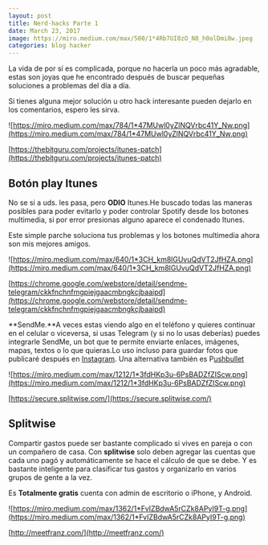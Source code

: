 ```yaml
---
layout: post
title: Nerd-hacks Parte 1
date: March 23, 2017
image: https://miro.medium.com/max/500/1*4Rb7UI0zO_N8_h0olDmi8w.jpeg
categories: blog hacker
---
```


La vida de por sí es complicada, porque no hacerla un poco más agradable, estas son joyas que he encontrado después de buscar pequeñas soluciones a problemas del día a día.

Si tienes alguna mejor solución u otro hack interesante pueden dejarlo en los comentarios, espero les sirva.

![https://miro.medium.com/max/784/1*47MUwl0yZlNQVrbc41Y_Nw.png](https://miro.medium.com/max/784/1*47MUwl0yZlNQVrbc41Y_Nw.png)

[https://thebitguru.com/projects/itunes-patch](https://thebitguru.com/projects/itunes-patch)

## **Botón play Itunes**

No se si a uds. les pasa, pero **ODIO** Itunes.He buscado todas las maneras posibles para poder evitarlo y poder controlar Spotify desde los botones multimedia, si por error presionas alguno aparece el condenado Itunes.

Este simple parche soluciona tus problemas y los botones multimedia ahora son mis mejores amigos.

![https://miro.medium.com/max/640/1*3CH_km8lGUvuQdVT2JfHZA.png](https://miro.medium.com/max/640/1*3CH_km8lGUvuQdVT2JfHZA.png)

[https://chrome.google.com/webstore/detail/sendme-telegram/ckkfnchnfmgpiejgaacmbngkcjbaaipd](https://chrome.google.com/webstore/detail/sendme-telegram/ckkfnchnfmgpiejgaacmbngkcjbaaipd)

**SendMe.**A veces estas viendo algo en el teléfono y quieres continuar en el celular o viceversa, si usas Telegram (y si no lo usas deberías) puedes integrarle SendMe, un bot que te permite enviarte enlaces, imágenes, mapas, textos o lo que quieras.Lo uso incluso para guardar fotos que publicaré después en [Instagram](https://www.instagram.com/playragnarplay/). Una alternativa también es P[ushbullet](https://www.pushbullet.com/)

![https://miro.medium.com/max/1212/1*3fdHKp3u-6PsBADZfZIScw.png](https://miro.medium.com/max/1212/1*3fdHKp3u-6PsBADZfZIScw.png)

[https://secure.splitwise.com/](https://secure.splitwise.com/)

## **Splitwise**

Compartir gastos puede ser bastante complicado si vives en pareja o con un compañero de casa. Con **splitwise** solo deben agregar las cuentas que cada uno pagó y automáticamente se hace el cálculo de que se debe. Y es bastante inteligente para clasificar tus gastos y organizarlo en varios grupos de gente a la vez.

Es **Totalmente gratis** cuenta con admin de escritorio o iPhone, y Android.

![https://miro.medium.com/max/1362/1*FvIZBdwA5rCZk8APyI9T-g.png](https://miro.medium.com/max/1362/1*FvIZBdwA5rCZk8APyI9T-g.png)

[http://meetfranz.com/](http://meetfranz.com/)